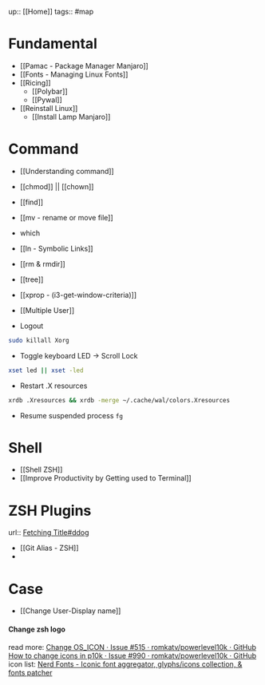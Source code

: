 up:: [[Home]]
tags:: #map 

# Fundamental
- [[Pamac - Package Manager Manjaro]]
- [[Fonts - Managing Linux Fonts]]
- [[Ricing]]
	- [[Polybar]]
	- [[Pywal]]
- [[Reinstall Linux]]
	- [[Install Lamp Manjaro]]

# Command
- [[Understanding command]]
- [[chmod]] || [[chown]]
- [[find]]
- [[mv - rename or move file]]
- which
- [[ln - Symbolic Links]]
- [[rm & rmdir]]
- [[tree]]
- [[xprop - (i3-get-window-criteria)]]
- [[Multiple User]]

- Logout
```sh
sudo killall Xorg
```
- Toggle keyboard LED -> Scroll Lock
```sh
xset led || xset -led
```
- Restart .X resources
```sh
xrdb .Xresources && xrdb -merge ~/.cache/wal/colors.Xresources
```
- Resume suspended process `fg`
# Shell
- [[Shell ZSH]]
- [[Improve Productivity by Getting used to Terminal]]

# ZSH Plugins
url:: [Fetching Title#ddog](https://github.com/ohmyzsh/ohmyzsh/wiki/Plugins)
- [[Git Alias - ZSH]]
- 


# Case
- [[Change User-Display name]]
#### Change zsh logo
read more:
[Change OS\_ICON · Issue #515 · romkatv/powerlevel10k · GitHub](https://github.com/romkatv/powerlevel10k/issues/515?ref=dnsmichi.at)
[How to change icons in p10k · Issue #990 · romkatv/powerlevel10k · GitHub](https://github.com/romkatv/powerlevel10k/issues/990)
icon list: [Nerd Fonts - Iconic font aggregator, glyphs/icons collection, & fonts patcher](https://www.nerdfonts.com/cheat-sheet)
